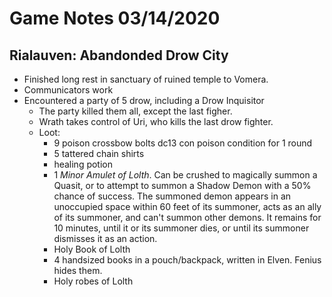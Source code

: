 <!-- TITLE: 2020 03 14 -->
<!-- SUBTITLE: A quick summary of 2020 03 14 -->

# Game Notes 03/14/2020

## Rialauven: Abandonded Drow City

- Finished long rest in sanctuary of ruined temple to Vomera.
- Communicators work
- Encountered a party of 5 drow, including a Drow Inquisitor
	- The party killed them all, except the last figher.
	- Wrath takes control of Uri, who kills the last drow fighter.
	- Loot: 
	  - 9 poison crossbow bolts dc13 con poison condition for 1 round
	  - 5 tattered chain shirts
	  - healing potion
	  - 1 *Minor Amulet of Lolth*. Can be crushed to magically summon a Quasit, or to attempt to summon a Shadow Demon with a 50% chance of success. The summoned demon appears in an unoccupied space within 60 feet of its summoner, acts as an ally of its summoner, and can't summon other demons. It remains for 10 minutes, until it or its summoner dies, or until its summoner dismisses it as an action.
	  - Holy Book of Lolth
	  - 4 handsized books in a pouch/backpack, written in Elven. Fenius hides them.
	  - Holy robes of Lolth